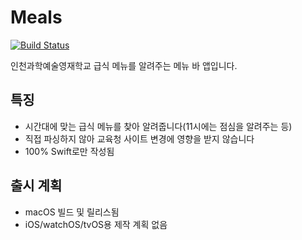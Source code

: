 # Meals
[![Build Status](https://img.shields.io/endpoint.svg?url=https%3A%2F%2Factions-badge.atrox.dev%2Fksjae%2FMeals%2Fbadge%3Fref%3Dmaster&style=flat)](https://actions-badge.atrox.dev/ksjae/Meals/goto?ref=master)

인천과학예술영재학교 급식 메뉴를 알려주는 메뉴 바 앱입니다.

## 특징
- 시간대에 맞는 급식 메뉴를 찾아 알려줍니다(11시에는 점심을 알려주는 등)
- 직접 파싱하지 않아 교육청 사이트 변경에 영향을 받지 않습니다
- 100% Swift로만 작성됨

## 출시 계획
- macOS 빌드 및 릴리스됨
- iOS/watchOS/tvOS용 제작 계획 없음
